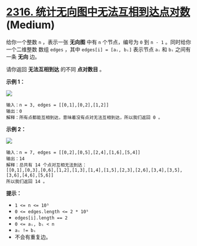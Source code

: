 # [2316. 统计无向图中无法互相到达点对数][link] (Medium)

[link]: https://leetcode.cn/problems/count-unreachable-pairs-of-nodes-in-an-undirected-graph/

给你一个整数 `n` ，表示一张 **无向图** 中有 `n` 个节点，编号为 `0` 到 `n - 1` 。同时给你一个二维整数
数组 `edges` ，其中 `edges[i] = [aᵢ, bᵢ]` 表示节点 `aᵢ` 和 `bᵢ` 之间有一条 **无向** 边。

请你返回 **无法互相到达** 的不同 **点对数目** 。

**示例 1：**

![](https://assets.leetcode.com/uploads/2022/05/05/tc-3.png)

```
输入：n = 3, edges = [[0,1],[0,2],[1,2]]
输出：0
解释：所有点都能互相到达，意味着没有点对无法互相到达，所以我们返回 0 。

```

**示例 2：**

![](https://assets.leetcode.com/uploads/2022/05/05/tc-2.png)

```
输入：n = 7, edges = [[0,2],[0,5],[2,4],[1,6],[5,4]]
输出：14
解释：总共有 14 个点对互相无法到达：
[[0,1],[0,3],[0,6],[1,2],[1,3],[1,4],[1,5],[2,3],[2,6],[3,4],[3,5],[3,6],[4,6],[5,6]]
所以我们返回 14 。

```

**提示：**

- `1 <= n <= 10⁵`
- `0 <= edges.length <= 2 * 10⁵`
- `edges[i].length == 2`
- `0 <= aᵢ, bᵢ < n`
- `aᵢ != bᵢ`
- 不会有重复边。
